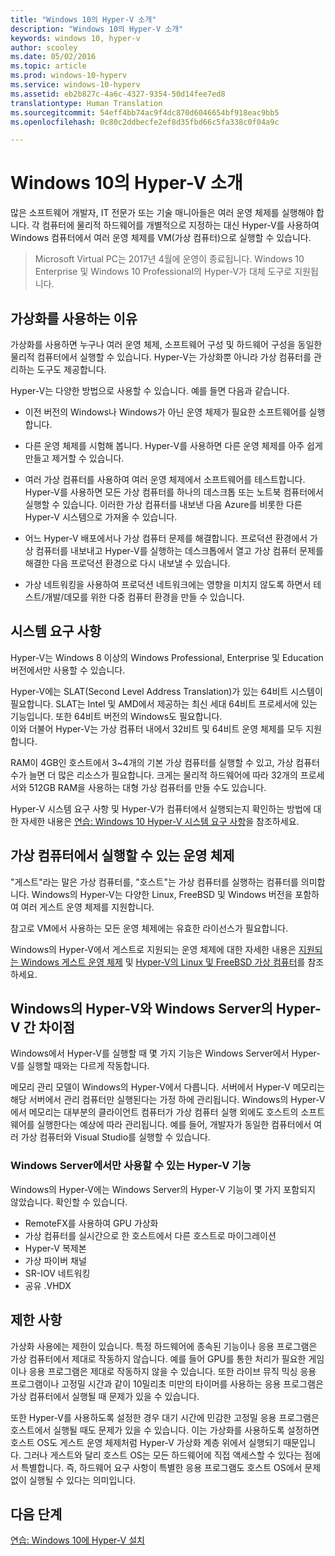 ```yaml
---
title: "Windows 10의 Hyper-V 소개"
description: "Windows 10의 Hyper-V 소개"
keywords: windows 10, hyper-v
author: scooley
ms.date: 05/02/2016
ms.topic: article
ms.prod: windows-10-hyperv
ms.service: windows-10-hyperv
ms.assetid: eb2b827c-4a6c-4327-9354-50d14fee7ed8
translationtype: Human Translation
ms.sourcegitcommit: 54eff4bb74ac9f4dc870d6046654bf918eac9bb5
ms.openlocfilehash: 0c80c2ddbecfe2ef8d35fbd66c5fa338c0f04a9c

---
```


# Windows 10의 Hyper-V 소개

많은 소프트웨어 개발자, IT 전문가 또는 기술 매니아들은 여러 운영 체제를 실행해야 합니다.  각 컴퓨터에 물리적 하드웨어를 개별적으로 지정하는 대신 Hyper-V를 사용하여 Windows 컴퓨터에서 여러 운영 체제를 VM(가상 컴퓨터)으로 실행할 수 있습니다.

> Microsoft Virtual PC는 2017년 4월에 운영이 종료됩니다. Windows 10 Enterprise 및 Windows 10 Professional의 Hyper-V가 대체 도구로 지원됩니다.  

## 가상화를 사용하는 이유
가상화를 사용하면 누구나 여러 운영 체제, 소프트웨어 구성 및 하드웨어 구성을 동일한 물리적 컴퓨터에서 실행할 수 있습니다.  Hyper-V는 가상화뿐 아니라 가상 컴퓨터를 관리하는 도구도 제공합니다.

Hyper-V는 다양한 방법으로 사용할 수 있습니다. 예를 들면 다음과 같습니다.

* 이전 버전의 Windows나 Windows가 아닌 운영 체제가 필요한 소프트웨어를 실행합니다. 

* 다른 운영 체제를 시험해 봅니다. Hyper-V를 사용하면 다른 운영 체제를 아주 쉽게 만들고 제거할 수 있습니다.

* 여러 가상 컴퓨터를 사용하여 여러 운영 체제에서 소프트웨어를 테스트합니다. Hyper-V를 사용하면 모든 가상 컴퓨터를 하나의 데스크톱 또는 노트북 컴퓨터에서 실행할 수 있습니다. 이러한 가상 컴퓨터를 내보낸 다음 Azure를 비롯한 다른 Hyper-V 시스템으로 가져올 수 있습니다.

* 어느 Hyper-V 배포에서나 가상 컴퓨터 문제를 해결합니다. 프로덕션 환경에서 가상 컴퓨터를 내보내고 Hyper-V를 실행하는 데스크톱에서 열고 가상 컴퓨터 문제를 해결한 다음 프로덕션 환경으로 다시 내보낼 수 있습니다. 

* 가상 네트워킹을 사용하여 프로덕션 네트워크에는 영향을 미치지 않도록 하면서 테스트/개발/데모를 위한 다중 컴퓨터 환경을 만들 수 있습니다.

## 시스템 요구 사항
Hyper-V는 Windows 8 이상의 Windows Professional, Enterprise 및 Education 버전에서만 사용할 수 있습니다.

Hyper-V에는 SLAT(Second Level Address Translation)가 있는 64비트 시스템이 필요합니다. SLAT는 Intel 및 AMD에서 제공하는 최신 세대 64비트 프로세서에 있는 기능입니다.  또한 64비트 버전의 Windows도 필요합니다.  
이와 더불어 Hyper-V는 가상 컴퓨터 내에서 32비트 및 64비트 운영 체제를 모두 지원합니다.

RAM이 4GB인 호스트에서 3~4개의 기본 가상 컴퓨터를 실행할 수 있고, 가상 컴퓨터 수가 늘면 더 많은 리소스가 필요합니다. 크게는 물리적 하드웨어에 따라 32개의 프로세서와 512GB RAM을 사용하는 대형 가상 컴퓨터를 만들 수도 있습니다.

Hyper-V 시스템 요구 사항 및 Hyper-V가 컴퓨터에서 실행되는지 확인하는 방법에 대한 자세한 내용은 [연습: Windows 10 Hyper-V 시스템 요구 사항](..\quick-start\enable-hyper-v.md)을 참조하세요.


## 가상 컴퓨터에서 실행할 수 있는 운영 체제
"게스트"라는 말은 가상 컴퓨터를, "호스트"는 가상 컴퓨터를 실행하는 컴퓨터를 의미합니다. Windows의 Hyper-V는 다양한 Linux, FreeBSD 및 Windows 버전을 포함하여 여러 게스트 운영 체제를 지원합니다. 

참고로 VM에서 사용하는 모든 운영 체제에는 유효한 라이선스가 필요합니다. 

Windows의 Hyper-V에서 게스트로 지원되는 운영 체제에 대한 자세한 내용은 [지원되는 Windows 게스트 운영 체제](supported-guest-os.md) 및 [Hyper-V의 Linux 및 FreeBSD 가상 컴퓨터](https://technet.microsoft.com/library/dn531030.aspx)를 참조하세요. 


## Windows의 Hyper-V와 Windows Server의 Hyper-V 간 차이점
Windows에서 Hyper-V를 실행할 때 몇 가지 기능은 Windows Server에서 Hyper-V를 실행할 때와는 다르게 작동합니다. 

메모리 관리 모델이 Windows의 Hyper-V에서 다릅니다. 서버에서 Hyper-V 메모리는 해당 서버에서 관리 컴퓨터만 실행된다는 가정 하에 관리됩니다. Windows의 Hyper-V에서 메모리는 대부분의 클라이언트 컴퓨터가 가상 컴퓨터 실행 외에도 호스트의 소프트웨어를 실행한다는 예상에 따라 관리됩니다. 예를 들어, 개발자가 동일한 컴퓨터에서 여러 가상 컴퓨터와 Visual Studio를 실행할 수 있습니다.

### Windows Server에서만 사용할 수 있는 Hyper-V 기능
Windows의 Hyper-V에는 Windows Server의 Hyper-V 기능이 몇 가지 포함되지 않았습니다. 확인할 수 있습니다.

* RemoteFX를 사용하여 GPU 가상화 
* 가상 컴퓨터를 실시간으로 한 호스트에서 다른 호스트로 마이그레이션
* Hyper-V 복제본
* 가상 파이버 채널
* SR-IOV 네트워킹
* 공유 .VHDX

## 제한 사항
가상화 사용에는 제한이 있습니다. 특정 하드웨어에 종속된 기능이나 응용 프로그램은 가상 컴퓨터에서 제대로 작동하지 않습니다. 예를 들어 GPU를 통한 처리가 필요한 게임이나 응용 프로그램은 제대로 작동하지 않을 수 있습니다. 또한 라이브 뮤직 믹싱 응용 프로그램이나 고정밀 시간과 같이 10밀리초 미만의 타이머를 사용하는 응용 프로그램은 가상 컴퓨터에서 실행될 때 문제가 있을 수 있습니다.

또한 Hyper-V를 사용하도록 설정한 경우 대기 시간에 민감한 고정밀 응용 프로그램은 호스트에서 실행될 때도 문제가 있을 수 있습니다.  이는 가상화를 사용하도록 설정하면 호스트 OS도 게스트 운영 체제처럼 Hyper-V 가상화 계층 위에서 실행되기 때문입니다. 그러나 게스트와 달리 호스트 OS는 모든 하드웨어에 직접 액세스할 수 있다는 점에서 특별합니다. 즉, 하드웨어 요구 사항이 특별한 응용 프로그램도 호스트 OS에서 문제 없이 실행될 수 있다는 의미입니다.

## 다음 단계
[연습: Windows 10에 Hyper-V 설치](..\quick-start\enable-hyper-v.md) 



<!--HONumber=Jan17_HO2-->


